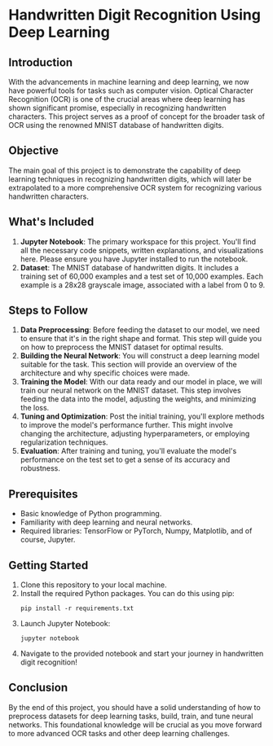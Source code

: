 # Handwritten Digit Recognition Using Deep Learning

## Introduction

With the advancements in machine learning and deep learning, we now have powerful tools for tasks such as computer vision. Optical Character Recognition (OCR) is one of the crucial areas where deep learning has shown significant promise, especially in recognizing handwritten characters. This project serves as a proof of concept for the broader task of OCR using the renowned MNIST database of handwritten digits.

## Objective

The main goal of this project is to demonstrate the capability of deep learning techniques in recognizing handwritten digits, which will later be extrapolated to a more comprehensive OCR system for recognizing various handwritten characters.

## What's Included

1. **Jupyter Notebook**: The primary workspace for this project. You'll find all the necessary code snippets, written explanations, and visualizations here. Please ensure you have Jupyter installed to run the notebook.
2. **Dataset**: The MNIST database of handwritten digits. It includes a training set of 60,000 examples and a test set of 10,000 examples. Each example is a 28x28 grayscale image, associated with a label from 0 to 9.

## Steps to Follow

1. **Data Preprocessing**: Before feeding the dataset to our model, we need to ensure that it's in the right shape and format. This step will guide you on how to preprocess the MNIST dataset for optimal results.
2. **Building the Neural Network**: You will construct a deep learning model suitable for the task. This section will provide an overview of the architecture and why specific choices were made.
3. **Training the Model**: With our data ready and our model in place, we will train our neural network on the MNIST dataset. This step involves feeding the data into the model, adjusting the weights, and minimizing the loss.
4. **Tuning and Optimization**: Post the initial training, you'll explore methods to improve the model's performance further. This might involve changing the architecture, adjusting hyperparameters, or employing regularization techniques.
5. **Evaluation**: After training and tuning, you'll evaluate the model's performance on the test set to get a sense of its accuracy and robustness.

## Prerequisites

- Basic knowledge of Python programming.
- Familiarity with deep learning and neural networks.
- Required libraries: TensorFlow or PyTorch, Numpy, Matplotlib, and of course, Jupyter.

## Getting Started

1. Clone this repository to your local machine.
2. Install the required Python packages. You can do this using pip:
   ```
   pip install -r requirements.txt
   ```
3. Launch Jupyter Notebook:
   ```
   jupyter notebook
   ```
4. Navigate to the provided notebook and start your journey in handwritten digit recognition!

## Conclusion

By the end of this project, you should have a solid understanding of how to preprocess datasets for deep learning tasks, build, train, and tune neural networks. This foundational knowledge will be crucial as you move forward to more advanced OCR tasks and other deep learning challenges.
